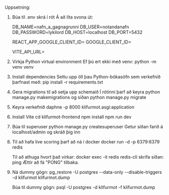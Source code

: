 Uppsetning:

1. Búa til .env skrá í rót
   Á að líta svona út:

   DB_NAME=nafn_a_gagnagrunni
   DB_USER=notandanafn
   DB_PASSWORD=lykilord
   DB_HOST=localhost
   DB_PORT=5432

   REACT_APP_GOOGLE_CLIENT_ID=
   GOOGLE_CLIENT_ID=

   VITE_API_URL=

2. Virkja Python virtual environment
   Ef þú ert ekki með venv:
   python -m venv venv

3. Install dependencies
   Settu upp öll þau Python-bókasöfn sem verkefnið þarfnast með:
   pip install -r requirements.txt

4. Gera migrations til að setja upp schemaið
   Í rótinni þarf að keyra python manage.py makemigrations og síðan python manage.py migrate

5. Keyra verkefnið
   daphne -p 8000 klifurmot.asgi:application

6. Install Vite
   cd klifurmot-frontend
   npm install
   npm run dev

7. Búa til superuser
   python manage.py createsuperuser
   Getur síðan farið á localhost/admin og skráð þig inn

8. Til að hafa live scoring þarf að ná í docker
   docker run -d -p 6379:6379 redis

   Til að athuga hvort það virkar:
   docker exec -it redis redis-cli
   skrifa síðan:
   ping
   Ættir að fá "PONG" tilbaka.

9. Ná dummy gögn:
   pg_restore -U postgres --data-only --disable-triggers -d klifurmot klifurmot.dump

   Búa til dummy gögn:
   psql -U postgres -d klifurmot -f klifurmot.dump
